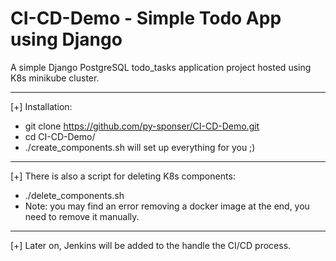 # CI-CD-Demo - Simple Todo App using Django

A simple Django PostgreSQL todo_tasks application project hosted using K8s minikube cluster.

---
[+] Installation:
- git clone https://github.com/py-sponser/CI-CD-Demo.git
- cd CI-CD-Demo/
- ./create_components.sh will set up everything for you ;)
---
[+] There is also a script for deleting K8s components:
- ./delete_components.sh
- Note: you may find an error removing a docker image at the end, you need to remove it manually.
---
[+] Later on, Jenkins will be added to the handle the CI/CD process.

